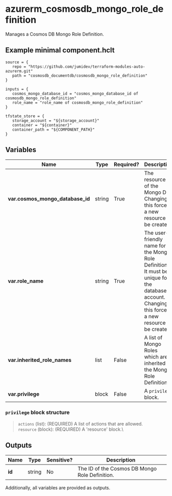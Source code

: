 # azurerm_cosmosdb_mongo_role_definition

Manages a Cosmos DB Mongo Role Definition.

## Example minimal component.hclt

```hcl
source = {
   repo = "https://github.com/jumidev/terraform-modules-auto-azurerm.git" 
   path = "cosmosdb_documentdb/cosmosdb_mongo_role_definition" 
}

inputs = {
   cosmos_mongo_database_id = "cosmos_mongo_database_id of cosmosdb_mongo_role_definition" 
   role_name = "role_name of cosmosdb_mongo_role_definition" 
}

tfstate_store = {
   storage_account = "${storage_account}" 
   container = "${container}" 
   container_path = "${COMPONENT_PATH}" 
}

```

## Variables

| Name | Type | Required? |  Description |
| ---- | ---- | --------- |  ----------- |
| **var.cosmos_mongo_database_id** | string | True | The resource ID of the Mongo DB. Changing this forces a new resource to be created. | 
| **var.role_name** | string | True | The user-friendly name for the Mongo Role Definition. It must be unique for the database account. Changing this forces a new resource to be created. | 
| **var.inherited_role_names** | list | False | A list of Mongo Roles which are inherited to the Mongo Role Definition. | 
| **var.privilege** | block | False | A `privilege` block. | 

### `privilege` block structure

> `actions` (list): (REQUIRED) A list of actions that are allowed.\
> `resource` (block): (REQUIRED) A 'resource' block.\



## Outputs

| Name | Type | Sensitive? | Description |
| ---- | ---- | --------- | --------- |
| **id** | string | No  | The ID of the Cosmos DB Mongo Role Definition. | 

Additionally, all variables are provided as outputs.
